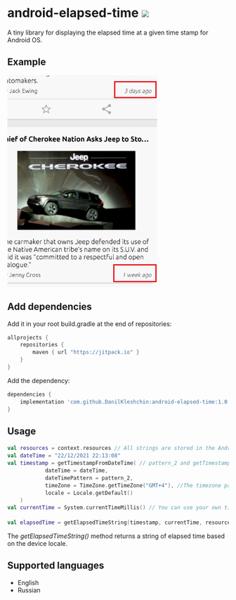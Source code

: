 # android-elapsed-time [![](https://jitpack.io/v/DanilKleshchin/android-elapsed-time.svg)](https://jitpack.io/#DanilKleshchin/android-elapsed-time)

A tiny library for displaying the elapsed time at a given time stamp for Android OS.

## Example

![Alt text](/screenshot/screenshot.png?raw=true)

## Add dependencies
Add it in your root build.gradle at the end of repositories:
```gradle
allprojects {
    repositories {
        maven { url "https://jitpack.io" }
    }
}
```
 Add the dependency:
```gradle
dependencies {
    implementation 'com.github.DanilKleshchin:android-elapsed-time:1.0'
}
```

## Usage
```kotlin
val resources = context.resources // All strings are stored in the Android plurals res directory.
val dateTime = "22/12/2021 22:13:08"
val timestamp = getTimestampFromDateTime( // pattern_2 and getTimestampFromDateTime() are included in the lib
            dateTime = dateTime,
            dateTimePattern = pattern_2,
            timeZone = TimeZone.getTimeZone("GMT+4"), //The timezone param is optional. Default is GMT
            locale = Locale.getDefault()
    )
val currentTime = System.currentTimeMillis() // You can use your own timestamp

val elapsedTime = getElapsedTimeString(timestamp, currentTime, resources) // "1 day ago"
```

The _getElapsedTimeString()_ method returns a string of elapsed time based on the device locale.

## Supported languages
* English
* Russian
